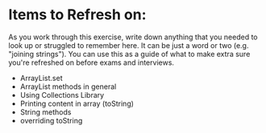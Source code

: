 # Items to Refresh on:

As you work through this exercise, write down anything that you needed to look up or struggled to remember here. It can be just a word or two (e.g. "joining strings"). You can use this as a guide of what to make extra sure you're refreshed on before exams and interviews.

- ArrayList.set
- ArrayList methods in general
- Using Collections Library
- Printing content in array (toString)
- String methods
- overriding toString
